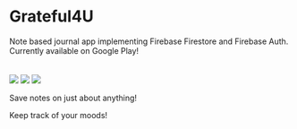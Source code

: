 # Grateful4U
Note based journal app implementing Firebase Firestore and Firebase Auth. Currently available on Google Play! <br /> 
<br></br>
<a href="https://lunapic.com"><img src="https://i.imgur.com/WichW9M.png" border=0></a>
<a href="https://lunapic.com"><img src="https://i.imgur.com/I18Sj64.png" border=0></a> <a href="https://lunapic.com"><img src="https://i.imgur.com/J8BZhzr.png" border=0></a>

Save notes on just about anything! <br />


Keep track of your moods! <br />
<br></br>

